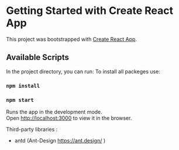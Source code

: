 # Getting Started with Create React App

This project was bootstrapped with [Create React App](https://github.com/facebook/create-react-app).

## Available Scripts

In the project directory, you can run:
To install all packeges use: 
### `npm install`

### `npm start`

Runs the app in the development mode.\
Open [http://localhost:3000](http://localhost:3000) to view it in the browser.


Third-party libraries : 
 - antd (Ant-Design https://ant.design/ )
